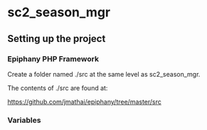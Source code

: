 # sc2\_season\_mgr

## Setting up the project

### Epiphany PHP Framework

Create a folder named ./src at the same level as sc2\_season\_mgr.

The contents of ./src are found at: 

https://github.com/jmathai/epiphany/tree/master/src

### Variables


